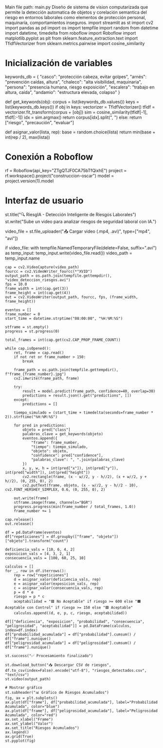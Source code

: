 Main file path: main.py
Diseño de sistema de vision computarizada que permite la detección automatica de objetos y corelación semantica del riesgo en entornos laborales como elementos de protección personal, maquinaría, comportamientos inseguros.
import streamlit as st
import cv2
import pandas as pd
import os
import tempfile
import random
from datetime import datetime, timedelta
from roboflow import Roboflow
import matplotlib.pyplot as plt
from sklearn.feature_extraction.text import TfidfVectorizer
from sklearn.metrics.pairwise import cosine_similarity

# Inicialización de variables
keywords_db = {
    "casco": "protección cabeza, evitar golpes",
    "arnés": "prevención caídas, altura",
    "chaleco": "alta visibilidad, maquinaria",
    "persona": "presencia humana, riesgo exposición",
    "escalera": "trabajo en altura, caída",
    "andamio": "estructura elevada, colapso"
}

def get_keywords(obj):
    corpus = list(keywords_db.values())
    keys = list(keywords_db.keys())
    if obj in keys:
        vectorizer = TfidfVectorizer()
        tfidf = vectorizer.fit_transform(corpus + [obj])
        sim = cosine_similarity(tfidf[-1], tfidf[:-1])
        idx = sim.argmax()
        return corpus[idx].split(", ")
    else:
        return ["riesgo", "precaución", "evaluar"]

def asignar_valor(lista, rep):
    base = random.choice(lista)
    return min(base + int(rep / 2), max(lista))

# Conexión a Roboflow
rf = Roboflow(api_key="ZTgQTJF0CA75bTfQixhE")
project = rf.workspace().project("construccion-oscar")
model = project.version(1).model

# Interfaz de usuario
st.title("🔍 RiesgIA - Detección Inteligente de Riesgos Laborales")
st.write("Sube un video para analizar riesgos de seguridad laboral con IA.")

video_file = st.file_uploader("📤 Cargar video (.mp4, .avi)", type=["mp4", "avi"])

if video_file:
    with tempfile.NamedTemporaryFile(delete=False, suffix=".avi") as temp_input:
        temp_input.write(video_file.read())
        video_path = temp_input.name

    cap = cv2.VideoCapture(video_path)
    fourcc = cv2.VideoWriter_fourcc(*"XVID")
    output_path = os.path.join(tempfile.gettempdir(), "video_deteccion_riesgos.avi")
    fps = 10.0
    frame_width = int(cap.get(3))
    frame_height = int(cap.get(4))
    out = cv2.VideoWriter(output_path, fourcc, fps, (frame_width, frame_height))

    eventos = []
    frame_number = 0
    start_time = datetime.strptime("08:00:00", "%H:%M:%S")

    stframe = st.empty()
    progress = st.progress(0)

    total_frames = int(cap.get(cv2.CAP_PROP_FRAME_COUNT))

    while cap.isOpened():
        ret, frame = cap.read()
        if not ret or frame_number > 150:
            break

        frame_path = os.path.join(tempfile.gettempdir(), f"frame_{frame_number}.jpg")
        cv2.imwrite(frame_path, frame)

        try:
            result = model.predict(frame_path, confidence=40, overlap=30)
            predictions = result.json().get("predictions", [])
        except:
            predictions = []

        tiempo_simulado = (start_time + timedelta(seconds=frame_number * 2)).strftime("%H:%M:%S")

        for pred in predictions:
            objeto = pred["class"]
            palabras_clave = get_keywords(objeto)
            eventos.append({
                "frame": frame_number,
                "tiempo": tiempo_simulado,
                "objeto": objeto,
                "confidence": pred["confidence"],
                "palabras_clave": ", ".join(palabras_clave)
            })
            x, y, w, h = int(pred["x"]), int(pred["y"]), int(pred["width"]), int(pred["height"])
            cv2.rectangle(frame, (x - w//2, y - h//2), (x + w//2, y + h//2), (0, 255, 0), 2)
            cv2.putText(frame, objeto, (x - w//2, y - h//2 - 10), cv2.FONT_HERSHEY_SIMPLEX, 0.6, (0, 255, 0), 2)

        out.write(frame)
        stframe.image(frame, channels="BGR")
        progress.progress(min(frame_number / total_frames, 1.0))
        frame_number += 1

    cap.release()
    out.release()

    df = pd.DataFrame(eventos)
    df["repeticiones"] = df.groupby(["frame", "objeto"])["objeto"].transform("count")

    deficiencia_vals = [10, 6, 4, 2]
    exposicion_vals = [4, 3, 2, 1]
    consecuencia_vals = [100, 60, 25, 10]

    calculos = []
    for _, row in df.iterrows():
        rep = row["repeticiones"]
        d = asignar_valor(deficiencia_vals, rep)
        e = asignar_valor(exposicion_vals, rep)
        c = asignar_valor(consecuencia_vals, rep)
        p = d * e
        riesgo = p * c
        aceptabilidad = "🟥 No Aceptable" if riesgo >= 600 else "🟧 Aceptable con Control" if riesgo >= 150 else "🟩 Aceptable"
        calculos.append((d, e, p, c, riesgo, aceptabilidad))

    df[["deficiencia", "exposicion", "probabilidad", "consecuencia", "peligrosidad", "aceptabilidad"]] = pd.DataFrame(calculos, index=df.index)
    df["probabilidad_acumulada"] = df["probabilidad"].cumsum() / df["frame"].nunique()
    df["peligrosidad_acumulada"] = df["peligrosidad"].cumsum() / df["frame"].nunique()

    st.success("✅ Procesamiento finalizado")

    st.download_button("📥 Descargar CSV de riesgos", df.to_csv(index=False).encode("utf-8"), "riesgos_detectados.csv", "text/csv")
    st.video(output_path)

    # Mostrar gráfico
    st.subheader("📊 Gráfico de Riesgos Acumulados")
    fig, ax = plt.subplots()
    ax.plot(df["frame"], df["probabilidad_acumulada"], label="Probabilidad Acumulada", color="blue")
    ax.plot(df["frame"], df["peligrosidad_acumulada"], label="Peligrosidad Acumulada", color="red")
    ax.set_xlabel("Frame")
    ax.set_ylabel("Valor")
    ax.set_title("Riesgos Acumulados")
    ax.legend()
    ax.grid(True)
    st.pyplot(fig)
